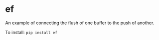 
# ef
An example of connecting the flush of one buffer to the push of another.


To install:	```pip install ef```

